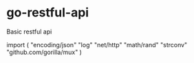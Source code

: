 # go-restful-api
Basic restful api 


import (
	"encoding/json"
	"log"
	"net/http"
	"math/rand"
	"strconv"
	"github.com/gorilla/mux"
)
